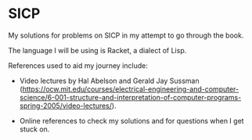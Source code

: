 # SICP

My solutions for problems on SICP in my attempt to go through the book. 

The language I will be using is Racket, a dialect of Lisp.

References used to aid my journey include:

- Video lectures by Hal Abelson and Gerald Jay Sussman (https://ocw.mit.edu/courses/electrical-engineering-and-computer-science/6-001-structure-and-interpretation-of-computer-programs-spring-2005/video-lectures/).

- Online references to check my solutions and for questions when I get stuck on.